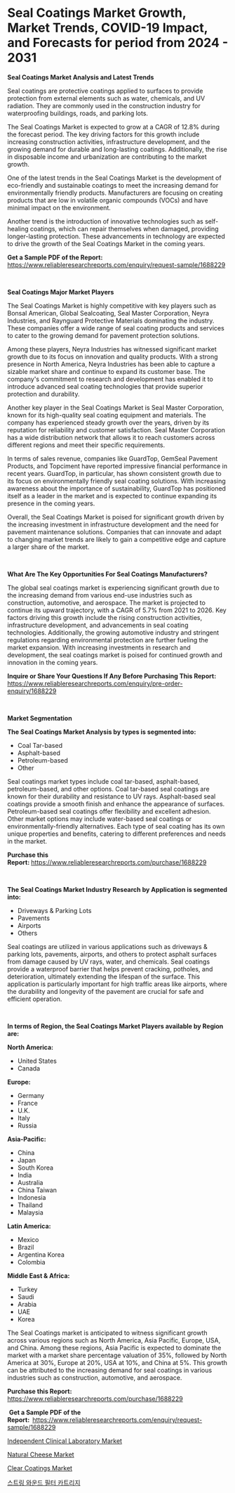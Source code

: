 <p><h1>Seal Coatings Market Growth, Market Trends, COVID-19 Impact, and Forecasts for period from 2024 - 2031</h1></p><p><strong>Seal Coatings Market Analysis and Latest Trends</strong></p>
<p><p>Seal coatings are protective coatings applied to surfaces to provide protection from external elements such as water, chemicals, and UV radiation. They are commonly used in the construction industry for waterproofing buildings, roads, and parking lots.</p><p>The Seal Coatings Market is expected to grow at a CAGR of 12.8% during the forecast period. The key driving factors for this growth include increasing construction activities, infrastructure development, and the growing demand for durable and long-lasting coatings. Additionally, the rise in disposable income and urbanization are contributing to the market growth.</p><p>One of the latest trends in the Seal Coatings Market is the development of eco-friendly and sustainable coatings to meet the increasing demand for environmentally friendly products. Manufacturers are focusing on creating products that are low in volatile organic compounds (VOCs) and have minimal impact on the environment.</p><p>Another trend is the introduction of innovative technologies such as self-healing coatings, which can repair themselves when damaged, providing longer-lasting protection. These advancements in technology are expected to drive the growth of the Seal Coatings Market in the coming years.</p></p>
<p><strong>Get a Sample PDF of the Report:&nbsp;</strong> <a href="https://www.reliableresearchreports.com/enquiry/request-sample/1688229">https://www.reliableresearchreports.com/enquiry/request-sample/1688229</a></p>
<p>&nbsp;</p>
<p><strong>Seal Coatings Major Market Players</strong></p>
<p><p>The Seal Coatings Market is highly competitive with key players such as Bonsal American, Global Sealcoating, Seal Master Corporation, Neyra Industries, and Raynguard Protective Materials dominating the industry. These companies offer a wide range of seal coating products and services to cater to the growing demand for pavement protection solutions.</p><p>Among these players, Neyra Industries has witnessed significant market growth due to its focus on innovation and quality products. With a strong presence in North America, Neyra Industries has been able to capture a sizable market share and continue to expand its customer base. The company's commitment to research and development has enabled it to introduce advanced seal coating technologies that provide superior protection and durability.</p><p>Another key player in the Seal Coatings Market is Seal Master Corporation, known for its high-quality seal coating equipment and materials. The company has experienced steady growth over the years, driven by its reputation for reliability and customer satisfaction. Seal Master Corporation has a wide distribution network that allows it to reach customers across different regions and meet their specific requirements.</p><p>In terms of sales revenue, companies like GuardTop, GemSeal Pavement Products, and Topciment have reported impressive financial performance in recent years. GuardTop, in particular, has shown consistent growth due to its focus on environmentally friendly seal coating solutions. With increasing awareness about the importance of sustainability, GuardTop has positioned itself as a leader in the market and is expected to continue expanding its presence in the coming years.</p><p>Overall, the Seal Coatings Market is poised for significant growth driven by the increasing investment in infrastructure development and the need for pavement maintenance solutions. Companies that can innovate and adapt to changing market trends are likely to gain a competitive edge and capture a larger share of the market.</p></p>
<p>&nbsp;</p>
<p><strong>What Are The Key Opportunities For Seal Coatings Manufacturers?</strong></p>
<p><p>The global seal coatings market is experiencing significant growth due to the increasing demand from various end-use industries such as construction, automotive, and aerospace. The market is projected to continue its upward trajectory, with a CAGR of 5.7% from 2021 to 2026. Key factors driving this growth include the rising construction activities, infrastructure development, and advancements in seal coating technologies. Additionally, the growing automotive industry and stringent regulations regarding environmental protection are further fueling the market expansion. With increasing investments in research and development, the seal coatings market is poised for continued growth and innovation in the coming years.</p></p>
<p><strong>Inquire or Share Your Questions If Any Before Purchasing This Report:</strong> <a href="https://www.reliableresearchreports.com/enquiry/pre-order-enquiry/1688229">https://www.reliableresearchreports.com/enquiry/pre-order-enquiry/1688229</a></p>
<p>&nbsp;</p>
<p><strong>Market Segmentation</strong></p>
<p><strong>The Seal Coatings Market Analysis by types is segmented into:</strong></p>
<p><ul><li>Coal Tar-based</li><li>Asphalt-based</li><li>Petroleum-based</li><li>Other</li></ul></p>
<p><p>Seal coatings market types include coal tar-based, asphalt-based, petroleum-based, and other options. Coal tar-based seal coatings are known for their durability and resistance to UV rays. Asphalt-based seal coatings provide a smooth finish and enhance the appearance of surfaces. Petroleum-based seal coatings offer flexibility and excellent adhesion. Other market options may include water-based seal coatings or environmentally-friendly alternatives. Each type of seal coating has its own unique properties and benefits, catering to different preferences and needs in the market.</p></p>
<p><strong>Purchase this Report:&nbsp;</strong><a href="https://www.reliableresearchreports.com/purchase/1688229">https://www.reliableresearchreports.com/purchase/1688229</a></p>
<p>&nbsp;</p>
<p><strong>The Seal Coatings Market Industry Research by Application is segmented into:</strong></p>
<p><ul><li>Driveways & Parking Lots</li><li>Pavements</li><li>Airports</li><li>Others</li></ul></p>
<p><p>Seal coatings are utilized in various applications such as driveways & parking lots, pavements, airports, and others to protect asphalt surfaces from damage caused by UV rays, water, and chemicals. Seal coatings provide a waterproof barrier that helps prevent cracking, potholes, and deterioration, ultimately extending the lifespan of the surface. This application is particularly important for high traffic areas like airports, where the durability and longevity of the pavement are crucial for safe and efficient operation.</p></p>
<p>&nbsp;</p>
<p><strong>In terms of Region, the Seal Coatings Market Players available by Region are:</strong></p>
<p>
    <p> <strong> North America: </strong>
        <ul>
            <li>United States</li>
            <li>Canada</li>
        </ul>
        </p> 
    <p> <strong> Europe: </strong>
        <ul>
            <li>Germany</li>
            <li>France</li>
            <li>U.K.</li>
            <li>Italy</li>
            <li>Russia</li>
        </ul>
        </p> 
    <p> <strong> Asia-Pacific: </strong>
        <ul>
            <li>China</li>
            <li>Japan</li>
            <li>South Korea</li>
            <li>India</li>
            <li>Australia</li>
            <li>China Taiwan</li>
            <li>Indonesia</li>
            <li>Thailand</li>
            <li>Malaysia</li>
        </ul>
        </p> 
    <p> <strong> Latin America: </strong>
        <ul>
            <li>Mexico</li>
            <li>Brazil</li>
            <li>Argentina Korea</li>
            <li>Colombia</li>
        </ul>
        </p> 
    <p> <strong> Middle East & Africa: </strong>
        <ul>
            <li>Turkey</li>
            <li>Saudi</li>
            <li>Arabia</li>
            <li>UAE</li>
            <li>Korea</li>
        </ul>
    </p>
    </p>
<p><p>The Seal Coatings market is anticipated to witness significant growth across various regions such as North America, Asia Pacific, Europe, USA, and China. Among these regions, Asia Pacific is expected to dominate the market with a market share percentage valuation of 35%, followed by North America at 30%, Europe at 20%, USA at 10%, and China at 5%. This growth can be attributed to the increasing demand for seal coatings in various industries such as construction, automotive, and aerospace.</p></p>
<p><strong>Purchase this Report: </strong><a href="https://www.reliableresearchreports.com/purchase/1688229">https://www.reliableresearchreports.com/purchase/1688229</a></p>
<p>&nbsp;<strong>Get a Sample PDF of the Report:&nbsp;&nbsp;</strong><a href="https://www.reliableresearchreports.com/enquiry/request-sample/1688229">https://www.reliableresearchreports.com/enquiry/request-sample/1688229</a></p>
<p><strong></strong></p>
<p><p><a href="https://scarlet-rocket-c63.notion.site/Independent-Clinical-Laboratory-Market-Size-Global-Industry-Overview-Market-Segmentation-and-Forec-905cc6fb06b74d28ba459ef2edb113be">Independent Clinical Laboratory Market</a></p><p><a href="https://view.publitas.com/reportprime-1/natural-cheese-market-growth-market-trends-covid-19-impact-and-forecasts-for-period-from-2024-2031/">Natural Cheese Market</a></p><p><a href="https://github.com/GroverBarry/Market-Research-Report-List-4/blob/main/clear-coatings-market.md">Clear Coatings Market</a></p><p><a href="https://github.com/idcefvhkdut6/Market-Research-Report-List-1/blob/main/4856194192990.md">스트링 와운드 필터 카트리지</a></p></p>